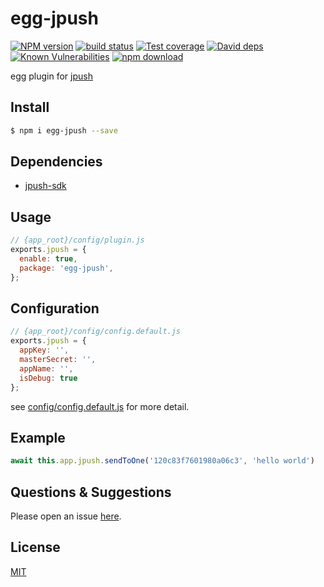 # egg-jpush

[![NPM version][npm-image]][npm-url]
[![build status][travis-image]][travis-url]
[![Test coverage][codecov-image]][codecov-url]
[![David deps][david-image]][david-url]
[![Known Vulnerabilities][snyk-image]][snyk-url]
[![npm download][download-image]][download-url]

[npm-image]: https://img.shields.io/npm/v/egg-jpush.svg?style=flat-square
[npm-url]: https://npmjs.org/package/egg-jpush
[travis-image]: https://img.shields.io/travis/eggjs/egg-jpush.svg?style=flat-square
[travis-url]: https://travis-ci.org/eggjs/egg-jpush
[codecov-image]: https://img.shields.io/codecov/c/github/eggjs/egg-jpush.svg?style=flat-square
[codecov-url]: https://codecov.io/github/eggjs/egg-jpush?branch=master
[david-image]: https://img.shields.io/david/eggjs/egg-jpush.svg?style=flat-square
[david-url]: https://david-dm.org/eggjs/egg-jpush
[snyk-image]: https://snyk.io/test/npm/egg-jpush/badge.svg?style=flat-square
[snyk-url]: https://snyk.io/test/npm/egg-jpush
[download-image]: https://img.shields.io/npm/dm/egg-jpush.svg?style=flat-square
[download-url]: https://npmjs.org/package/egg-jpush

<!--
Description here.
-->
egg plugin for [jpush](https://github.com/jpush/jpush-api-nodejs-client)

## Install

```bash
$ npm i egg-jpush --save
```

## Dependencies
- [jpush-sdk](https://github.com/jpush/jpush-api-nodejs-client)


## Usage

```js
// {app_root}/config/plugin.js
exports.jpush = {
  enable: true,
  package: 'egg-jpush',
};
```

## Configuration

```js
// {app_root}/config/config.default.js
exports.jpush = {
  appKey: '',
  masterSecret: '',
  appName: '',
  isDebug: true
};
```

see [config/config.default.js](config/config.default.js) for more detail.

## Example

<!-- example here -->

```js
await this.app.jpush.sendToOne('120c83f7601980a06c3', 'hello world')
```

## Questions & Suggestions

Please open an issue [here](https://github.com/eggjs/egg/issues).

## License

[MIT](LICENSE)
